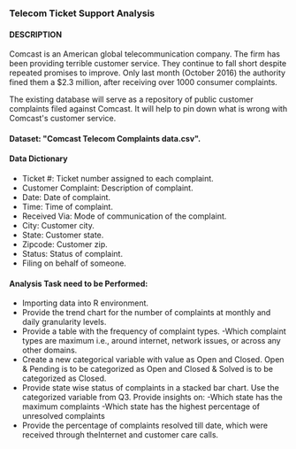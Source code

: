 ### Telecom Ticket Support Analysis

#### DESCRIPTION

Comcast is an American global telecommunication company. The firm has been providing terrible customer service. They continue to fall short despite repeated promises to improve. Only last month (October 2016) the authority fined them a $2.3 million, after receiving over 1000 consumer complaints.

The existing database will serve as a repository of public customer complaints filed against Comcast.
It will help to pin down what is wrong with Comcast's customer service.


#### Dataset: "Comcast Telecom Complaints data.csv".


#### Data Dictionary

- Ticket #: Ticket number assigned to each complaint.
- Customer Complaint: Description of complaint.
- Date: Date of complaint.
- Time: Time of complaint.
- Received Via: Mode of communication of the complaint.
- City: Customer city.
- State: Customer state.
- Zipcode: Customer zip.
- Status: Status of complaint.
- Filing on behalf of someone.

#### Analysis Task need to be Performed:

- Importing  data into R environment.
- Provide the trend chart for the number of complaints at monthly and daily granularity levels.
- Provide a table with the frequency of complaint types.
-Which complaint types are maximum i.e., around internet, network issues, or across any other domains.
- Create a new categorical variable with value as Open and Closed. Open & Pending is to be categorized as Open and Closed & Solved is to be categorized as Closed.
- Provide state wise status of complaints in a stacked bar chart. Use the categorized variable from Q3. Provide insights on:
-Which state has the maximum complaints
-Which state has the highest percentage of unresolved complaints
- Provide the percentage of complaints resolved till date, which were received through theInternet and customer care calls.
